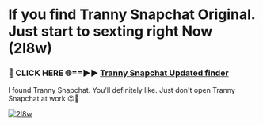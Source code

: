 # If you find Tranny Snapchat Original. Just start to sexting right Now (2l8w)

<h3>🔴 CLICK HERE 🌐==►► <a href="https://tinyurl.com/mtbk5fxa" rel="nofollow">Tranny Snapchat Updated finder</a></h3>

I found Tranny Snapchat. You'll definitely like. Just don't open Tranny Snapchat at work 😉💬

[![2l8w](https://i.imgur.com/Q8WKrnY.jpeg)](https://tinyurl.com/mtbk5fxa)
